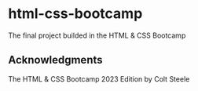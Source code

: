 # html-css-bootcamp
The final project builded in the HTML & CSS Bootcamp

## Acknowledgments
The HTML & CSS Bootcamp 2023 Edition by Colt Steele
